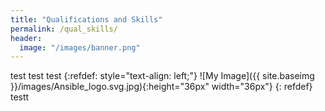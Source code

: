 ```yaml
---
title: "Qualifications and Skills"
permalink: /qual_skills/
header:
  image: "/images/banner.png"
---
```



test test test 
{:refdef: style="text-align: left;"}
![My Image]({{ site.baseimg }}/images/Ansible_logo.svg.jpg){:height="36px" width="36px"}
{: refdef}
testt